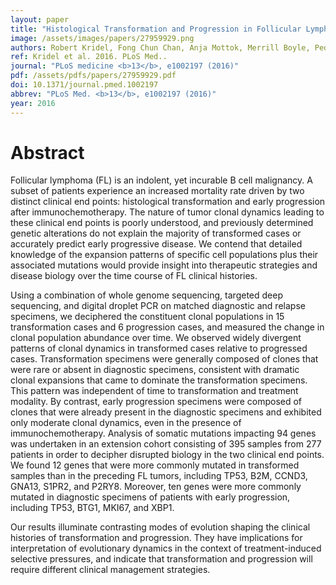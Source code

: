 ```yaml
---
layout: paper
title: "Histological Transformation and Progression in Follicular Lymphoma: A Clonal Evolution Study."
image: /assets/images/papers/27959929.png
authors: Robert Kridel, Fong Chun Chan, Anja Mottok, Merrill Boyle, Pedro Farinha, King Tan, Barbara Meissner, Ali Bashashati, Andrew McPherson, Andrew Roth, Karey Shumansky, Damian Yap, Susana Ben-Neriah, Jamie Rosner, Maia A Smith, Cydney Nielsen, Eva Giné, Adele Telenius, Daisuke Ennishi, Andrew Mungall, Richard Moore, Ryan D Morin, Nathalie A Johnson, Laurie H Sehn, Thomas Tousseyn, Ahmet Dogan, Joseph M Connors, David W Scott, Christian Steidl, Marco A Marra, Randy D Gascoyne, Sohrab P Shah
ref: Kridel et al. 2016. PLoS Med..
journal: "PLoS medicine <b>13</b>, e1002197 (2016)"
pdf: /assets/pdfs/papers/27959929.pdf
doi: 10.1371/journal.pmed.1002197
abbrev: "PLoS Med. <b>13</b>, e1002197 (2016)"
year: 2016
---
```


# Abstract

Follicular lymphoma (FL) is an indolent, yet incurable B cell malignancy. A subset of patients experience an increased mortality rate driven by two distinct clinical end points: histological transformation and early progression after immunochemotherapy. The nature of tumor clonal dynamics leading to these clinical end points is poorly understood, and previously determined genetic alterations do not explain the majority of transformed cases or accurately predict early progressive disease. We contend that detailed knowledge of the expansion patterns of specific cell populations plus their associated mutations would provide insight into therapeutic strategies and disease biology over the time course of FL clinical histories.

Using a combination of whole genome sequencing, targeted deep sequencing, and digital droplet PCR on matched diagnostic and relapse specimens, we deciphered the constituent clonal populations in 15 transformation cases and 6 progression cases, and measured the change in clonal population abundance over time. We observed widely divergent patterns of clonal dynamics in transformed cases relative to progressed cases. Transformation specimens were generally composed of clones that were rare or absent in diagnostic specimens, consistent with dramatic clonal expansions that came to dominate the transformation specimens. This pattern was independent of time to transformation and treatment modality. By contrast, early progression specimens were composed of clones that were already present in the diagnostic specimens and exhibited only moderate clonal dynamics, even in the presence of immunochemotherapy. Analysis of somatic mutations impacting 94 genes was undertaken in an extension cohort consisting of 395 samples from 277 patients in order to decipher disrupted biology in the two clinical end points. We found 12 genes that were more commonly mutated in transformed samples than in the preceding FL tumors, including TP53, B2M, CCND3, GNA13, S1PR2, and P2RY8. Moreover, ten genes were more commonly mutated in diagnostic specimens of patients with early progression, including TP53, BTG1, MKI67, and XBP1.

Our results illuminate contrasting modes of evolution shaping the clinical histories of transformation and progression. They have implications for interpretation of evolutionary dynamics in the context of treatment-induced selective pressures, and indicate that transformation and progression will require different clinical management strategies.

